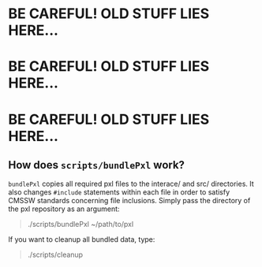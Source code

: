 # BE CAREFUL! OLD STUFF LIES HERE...
# BE CAREFUL! OLD STUFF LIES HERE...
# BE CAREFUL! OLD STUFF LIES HERE...
## How does ``scripts/bundlePxl`` work?

``bundlePxl`` copies all required pxl files to the interace/ and src/ directories. It also changes ``#include`` statements within each file in order to satisfy CMSSW standards concerning file inclusions. Simply pass the directory of the pxl repository as an argument:

> ./scripts/bundlePxl ~/path/to/pxl

If you want to cleanup all bundled data, type:

> ./scripts/cleanup

